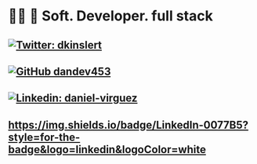 
# 💪🏼  📄 Soft. Developer. full stack


## [![Twitter: dkinslert](https://img.shields.io/twitter/follow/dkinslert?style=social)](https://twitter.com/dkinslert)

## [![GitHub dandev453](https://img.shields.io/github/followers/dandev453?label=follow&style=social)](https://github.com/dandev453)

## [![Linkedin: daniel-virguez](https://img.shields.io/twitter/follow/dkinslert?style=social)](https://twitter.com/dkinslert)


## https://img.shields.io/badge/LinkedIn-0077B5?style=for-the-badge&logo=linkedin&logoColor=white

